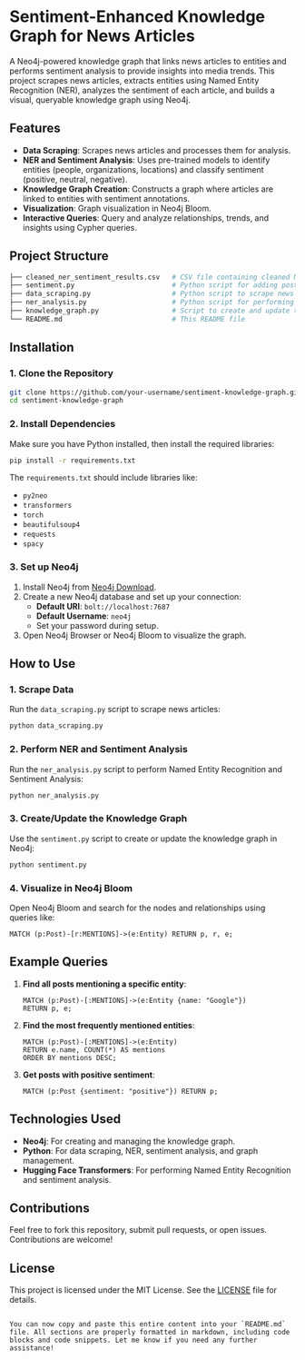 # Sentiment-Enhanced Knowledge Graph for News Articles

A Neo4j-powered knowledge graph that links news articles to entities and performs sentiment analysis to provide insights into media trends. This project scrapes news articles, extracts entities using Named Entity Recognition (NER), analyzes the sentiment of each article, and builds a visual, queryable knowledge graph using Neo4j.

## Features

- **Data Scraping**: Scrapes news articles and processes them for analysis.
- **NER and Sentiment Analysis**: Uses pre-trained models to identify entities (people, organizations, locations) and classify sentiment (positive, neutral, negative).
- **Knowledge Graph Creation**: Constructs a graph where articles are linked to entities with sentiment annotations.
- **Visualization**: Graph visualization in Neo4j Bloom.
- **Interactive Queries**: Query and analyze relationships, trends, and insights using Cypher queries.

## Project Structure

```bash
├── cleaned_ner_sentiment_results.csv   # CSV file containing cleaned NER and sentiment data
├── sentiment.py                        # Python script for adding posts and entities to the knowledge graph
├── data_scraping.py                    # Python script to scrape news article titles
├── ner_analysis.py                     # Python script for performing NER and sentiment analysis
├── knowledge_graph.py                  # Script to create and update the knowledge graph in Neo4j
└── README.md                           # This README file
```

## Installation

### 1. Clone the Repository

```bash
git clone https://github.com/your-username/sentiment-knowledge-graph.git
cd sentiment-knowledge-graph
```

### 2. Install Dependencies

Make sure you have Python installed, then install the required libraries:

```bash
pip install -r requirements.txt
```

The `requirements.txt` should include libraries like:

- `py2neo`
- `transformers`
- `torch`
- `beautifulsoup4`
- `requests`
- `spacy`

### 3. Set up Neo4j

1. Install Neo4j from [Neo4j Download](https://neo4j.com/download/).
2. Create a new Neo4j database and set up your connection:
   - **Default URI**: `bolt://localhost:7687`
   - **Default Username**: `neo4j`
   - Set your password during setup.
3. Open Neo4j Browser or Neo4j Bloom to visualize the graph.

## How to Use

### 1. Scrape Data

Run the `data_scraping.py` script to scrape news articles:

```bash
python data_scraping.py
```

### 2. Perform NER and Sentiment Analysis

Run the `ner_analysis.py` script to perform Named Entity Recognition and Sentiment Analysis:

```bash
python ner_analysis.py
```

### 3. Create/Update the Knowledge Graph

Use the `sentiment.py` script to create or update the knowledge graph in Neo4j:

```bash
python sentiment.py
```

### 4. Visualize in Neo4j Bloom

Open Neo4j Bloom and search for the nodes and relationships using queries like:

```cypher
MATCH (p:Post)-[r:MENTIONS]->(e:Entity) RETURN p, r, e;
```

## Example Queries

1. **Find all posts mentioning a specific entity**:

   ```cypher
   MATCH (p:Post)-[:MENTIONS]->(e:Entity {name: "Google"})
   RETURN p, e;
   ```

2. **Find the most frequently mentioned entities**:

   ```cypher
   MATCH (p:Post)-[:MENTIONS]->(e:Entity)
   RETURN e.name, COUNT(*) AS mentions
   ORDER BY mentions DESC;
   ```

3. **Get posts with positive sentiment**:

   ```cypher
   MATCH (p:Post {sentiment: "positive"}) RETURN p;
   ```

## Technologies Used

- **Neo4j**: For creating and managing the knowledge graph.
- **Python**: For data scraping, NER, sentiment analysis, and graph management.
- **Hugging Face Transformers**: For performing Named Entity Recognition and sentiment analysis.

## Contributions

Feel free to fork this repository, submit pull requests, or open issues. Contributions are welcome!

## License

This project is licensed under the MIT License. See the [LICENSE](LICENSE) file for details.
```

You can now copy and paste this entire content into your `README.md` file. All sections are properly formatted in markdown, including code blocks and code snippets. Let me know if you need any further assistance!